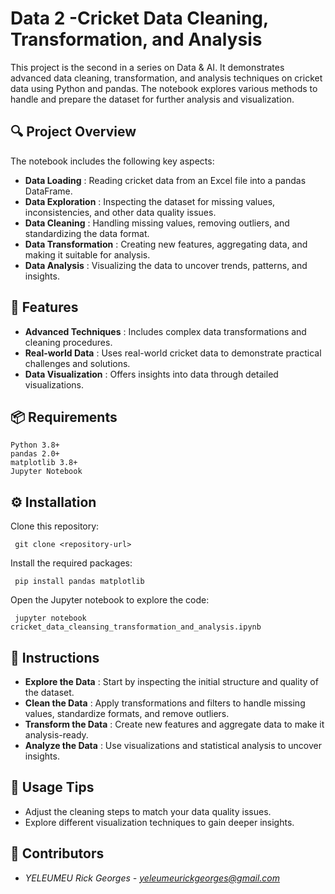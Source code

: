 #  Data 2 -Cricket Data Cleaning, Transformation, and Analysis 

This project is the second in a series on Data & AI. It demonstrates advanced data cleaning, transformation, and analysis techniques on cricket data using Python and pandas. The notebook explores various methods to handle and prepare the dataset for further analysis and visualization.

## 🔍 Project Overview 

The notebook includes the following key aspects:

- **Data Loading** : Reading cricket data from an Excel file into a pandas DataFrame.
- **Data Exploration** : Inspecting the dataset for missing values, inconsistencies, and other data quality issues.
- **Data Cleaning** : Handling missing values, removing outliers, and standardizing the data format.
- **Data Transformation** : Creating new features, aggregating data, and making it suitable for analysis.
- **Data Analysis** : Visualizing the data to uncover trends, patterns, and insights.

## 🌟 Features

- **Advanced Techniques** : Includes complex data transformations and cleaning procedures.
- **Real-world Data** : Uses real-world cricket data to demonstrate practical challenges and solutions.
- **Data Visualization** : Offers insights into data through detailed visualizations.

## 📦 Requirements 

    Python 3.8+
    pandas 2.0+
    matplotlib 3.8+
    Jupyter Notebook
## ⚙️ Installation</h1>
  Clone this repository:
     
     git clone <repository-url>
     
  Install the required packages:
      
     pip install pandas matplotlib

Open the Jupyter notebook to explore the code:

     jupyter notebook cricket_data_cleansing_transformation_and_analysis.ipynb

## 📝 Instructions 

- **Explore the Data** : Start by inspecting the initial structure and quality of the dataset.
- **Clean the Data** : Apply transformations and filters to handle missing values, standardize formats, and remove outliers.
- **Transform the Data** : Create new features and aggregate data to make it analysis-ready.
- **Analyze the Data** : Use visualizations and statistical analysis to uncover insights.
  
## 🔑 Usage Tips 
- Adjust the cleaning steps to match your data quality issues.
- Explore different visualization techniques to gain deeper insights.

## 👥 Contributors

- *YELEUMEU Rick Georges - yeleumeurickgeorges@gmail.com*
